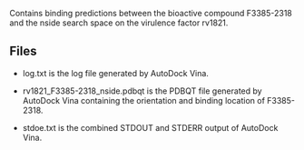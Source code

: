 Contains binding predictions between the bioactive compound F3385-2318 and the nside search space on the virulence factor rv1821.

## Files

- log.txt is the log file generated by AutoDock Vina.

- rv1821_F3385-2318_nside.pdbqt is the PDBQT file generated by AutoDock Vina containing the orientation and binding location of F3385-2318.

- stdoe.txt is the combined STDOUT and STDERR output of AutoDock Vina.

